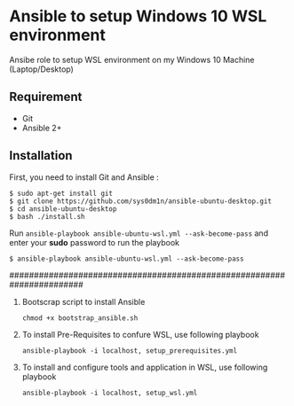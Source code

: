 # Ansible to setup Windows 10 WSL environment
Ansibe role to setup WSL environment on my Windows 10 Machine (Laptop/Desktop)

## Requirement
* Git
* Ansible 2+

## Installation

First, you need to install Git and Ansible :

```
$ sudo apt-get install git
$ git clone https://github.com/sys0dm1n/ansible-ubuntu-desktop.git
$ cd ansible-ubuntu-desktop
$ bash ./install.sh
```

Run `ansible-playbook ansible-ubuntu-wsl.yml --ask-become-pass` and enter your **sudo** password to run the playbook

```
$ ansible-playbook ansible-ubuntu-wsl.yml --ask-become-pass
```

#######################################################################
1. Bootscrap script to install Ansible
   ```
   chmod +x bootstrap_ansible.sh
   ```
2. To install Pre-Requisites to confure WSL, use following playbook
   ```
   ansible-playbook -i localhost, setup_prerequisites.yml
   ```
3. To install and configure tools and application in WSL, use following playbook
   ```
   ansible-playbook -i localhost, setup_wsl.yml
   ```




